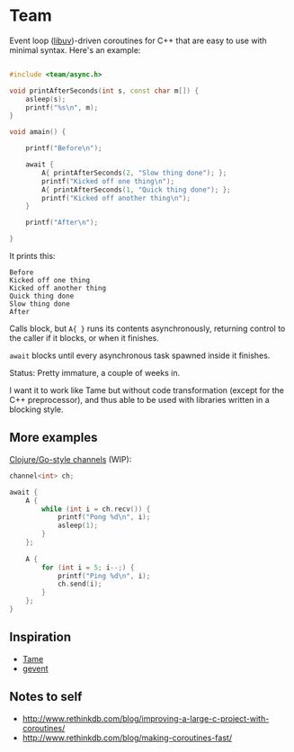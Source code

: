 # Team

Event loop ([libuv](https://github.com/joyent/libuv))-driven coroutines for C++ that are easy to use with minimal syntax. Here's an example:

```c++

#include <team/async.h>

void printAfterSeconds(int s, const char m[]) {
	asleep(s);
	printf("%s\n", m);
}

void amain() {

	printf("Before\n");

	await {
		A{ printAfterSeconds(2, "Slow thing done"); };
		printf("Kicked off one thing\n");
		A{ printAfterSeconds(1, "Quick thing done"); };
		printf("Kicked off another thing\n");
	}

	printf("After\n");

}
```

It prints this:

```
Before
Kicked off one thing
Kicked off another thing
Quick thing done
Slow thing done
After
```

Calls block, but `A{ }` runs its contents asynchronously, returning control to the caller if it blocks, or when it finishes.

`await` blocks until every asynchronous task spawned inside it finishes.

Status: Pretty immature, a couple of weeks in.

I want it to work like Tame but without code transformation (except for the C++ preprocessor), and thus able to be used with libraries written in a blocking style.

## More examples

[Clojure/Go-style channels](http://blog.drewolson.org/blog/2013/07/04/clojure-core-dot-async-and-go-a-code-comparison/) (WIP):

```c++
channel<int> ch;

await {
    A {
        while (int i = ch.recv()) {
            printf("Pong %d\n", i);
            asleep(1);
        }
    };
    
    A {
        for (int i = 5; i--;) {
            printf("Ping %d\n", i);
            ch.send(i);
        }
    };
}
```


## Inspiration

- [Tame](https://github.com/okws/sfslite/wiki/tame)
- [gevent](http://www.gevent.org/)

## Notes to self

- http://www.rethinkdb.com/blog/improving-a-large-c-project-with-coroutines/
- http://www.rethinkdb.com/blog/making-coroutines-fast/
